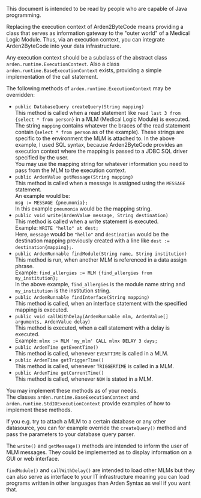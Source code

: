 This document is intended to be read by people who are capable of Java programming.

Replacing the execution context of Arden2ByteCode means providing a class that serves as information gateway to the "outer world" of a Medical Logic Module. Thus, via an execution context, you can integrate Arden2ByteCode into your data infrastructure.

Any execution context should be a subclass of the abstract class `arden.runtime.ExecutionContext`. Also a class `arden.runtime.BaseExecutionContext` exists, providing a simple implementation of the call statement.

The following methods of `arden.runtime.ExecutionContext` may be overridden:

* `public DatabaseQuery createQuery(String mapping)`  
  This method is called when a read statement like 
  `read last 3 from {select * from person}` in a MLM 
  (Medical Logic Module) is executed.  
  The string `mapping` contains whatever the braces of 
  the read statement contain (`select * from person` 
  as of the example). 
  These strings are specific to the environment the 
  MLM is attached to. In the above example, I used 
  SQL syntax, because Arden2ByteCode provides an 
  execution context where the mapping is passed to a 
  JDBC SQL driver specified by the user.  
  You may use the mapping string for whatever 
  information you need to pass from the MLM to the
  execution context.
* `public ArdenValue getMessage(String mapping)`  
  This method is called when a message is assigned
  using the `MESSAGE` statement.  
  An example would be:  
  `msg := MESSAGE {pneumonia};`  
  In this example `pneumonia` would be the mapping
  string.
* `public void write(ArdenValue message, String destination)`  
  This method is called when a write statement is
  executed.  
  Example: `WRITE "hello" at dest;`  
  Here, `message` would be `"hello"` and `destination`
  would be the destination mapping previously created
  with a line like `dest := destination{mapping};`.
* `public ArdenRunnable findModule(String name, String institution)`  
  This method is run, when another MLM is referenced in
  a data assign phrase.  
  Example: `find_allergies := MLM {find_allergies from my_institution};`  
  In the above example, `find_allergies` is the module
  name string and `my_institution` is the institution 
  string.
* `public ArdenRunnable findInterface(String mapping)`  
  This method is called, when an interface statement
  with the specified mapping is executed.
* `public void callWithDelay(ArdenRunnable mlm, ArdenValue[] arguments, ArdenValue delay)`  
  This method is executed, when a call statement with
  a delay is executed.  
  Example: `mlmx := MLM 'my_mlm' CALL mlmx DELAY 3 days;`
* `public ArdenTime getEventTime()`  
  This method is called, whenever `EVENTTIME` is called
  in a MLM.
* `public ArdenTime getTriggerTime()`  
  This method is called, whenever `TRIGGERTIME` is called
  in a MLM.
* `public ArdenTime getCurrentTime()`  
  This method is called, whenever `NOW` is stated in a
  MLM.

You may implement these methods as of your needs.  
The classes `arden.runtime.BaseExecutionContext` and 
`arden.runtime.StdIOExecutionContext` provide examples of
how to implement these methods.

If you e.g. try to attach a MLM to a certain database or
any other datasource, you can for example override the 
`createQuery()` method and pass the parameters to your
database query parser.

The `write()` and `getMessage()` methods are intended to
inform the user of MLM messages. They could be implemented
as to display information on a GUI or web interface.

`findModule()` and `callWithDelay()` are intended to load
other MLMs but they can also serve as interface to your
IT infrastructure meaning you can load programs written in
other languages than Arden Syntax as well if you want 
that.